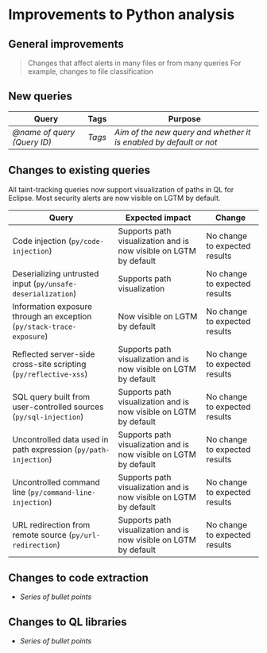 # Improvements to Python analysis


## General improvements

> Changes that affect alerts in many files or from many queries
> For example, changes to file classification

## New queries

| **Query**                   | **Tags**  | **Purpose**                                                        |
|-----------------------------|-----------|--------------------------------------------------------------------|
| *@name of query (Query ID)* | *Tags*    |*Aim of the new query and whether it is enabled by default or not*  |

## Changes to existing queries

All taint-tracking queries now support visualization of paths in QL for Eclipse.
Most security alerts are now visible on LGTM by default.

| **Query**                  | **Expected impact**    | **Change**                                                       |
|----------------------------|------------------------|------------------------------------------------------------------|
| Code injection (`py/code-injection`) | Supports path visualization and is now visible on LGTM by default | No change to expected results |
| Deserializing untrusted input (`py/unsafe-deserialization`) | Supports path visualization | No change to expected results |
| Information exposure through an exception (`py/stack-trace-exposure`) | Now visible on LGTM by default | No change to expected results |
| Reflected server-side cross-site scripting (`py/reflective-xss`) | Supports path visualization and is now visible on LGTM by default | No change to expected results |
| SQL query built from user-controlled sources (`py/sql-injection`) | Supports path visualization and is now visible on LGTM by default | No change to expected results |
| Uncontrolled data used in path expression (`py/path-injection`) | Supports path visualization and is now visible on LGTM by default | No change to expected results |
| Uncontrolled command line (`py/command-line-injection`) | Supports path visualization and is now visible on LGTM by default | No change to expected results |
| URL redirection from remote source (`py/url-redirection`) | Supports path visualization and is now visible on LGTM by default | No change to expected results |

## Changes to code extraction

* *Series of bullet points*

## Changes to QL libraries

* *Series of bullet points*

